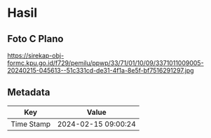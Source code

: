 # Hasil

## Foto C Plano

https://sirekap-obj-formc.kpu.go.id/f729/pemilu/ppwp/33/71/01/10/09/3371011009005-20240215-045613--51c331cd-de31-4f1a-8e5f-bf7516291297.jpg


## Metadata

| Key        | Value               |
| ---------- | ------------------- |
| Time Stamp | 2024-02-15 09:00:24 |



